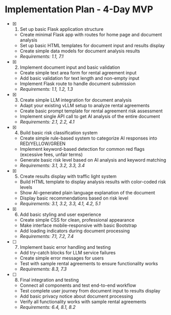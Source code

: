 # Implementation Plan - 4-Day MVP

- [x] 1. Set up basic Flask application structure






  - Create minimal Flask app with routes for home page and document analysis
  - Set up basic HTML templates for document input and results display
  - Create simple data models for document analysis results
  - _Requirements: 1.1, 7.1_

- [x] 2. Implement document input and basic validation





  - Create simple text area form for rental agreement input
  - Add basic validation for text length and non-empty input
  - Implement Flask route to handle document submission
  - _Requirements: 1.1, 1.2, 1.3_

- [x] 3. Create simple LLM integration for document analysis






  - Adapt your existing vLLM setup to analyze rental agreements
  - Create basic prompt template for rental agreement risk assessment
  - Implement single API call to get AI analysis of the entire document
  - _Requirements: 2.1, 2.2, 4.1_

- [x] 4. Build basic risk classification system






  - Create simple rule-based system to categorize AI responses into RED/YELLOW/GREEN
  - Implement keyword-based detection for common red flags (excessive fees, unfair terms)
  - Generate basic risk level based on AI analysis and keyword matching
  - _Requirements: 3.1, 3.2, 3.3, 3.4_

- [x] 5. Create results display with traffic light system






  - Build HTML template to display analysis results with color-coded risk levels
  - Show AI-generated plain language explanation of the document
  - Display basic recommendations based on risk level
  - _Requirements: 3.1, 3.2, 3.3, 4.1, 4.2, 5.1_

- [x] 6. Add basic styling and user experience






  - Create simple CSS for clean, professional appearance
  - Make interface mobile-responsive with basic Bootstrap
  - Add loading indicators during document processing
  - _Requirements: 7.1, 7.2, 7.4_

- [ ] 7. Implement basic error handling and testing
  - Add try-catch blocks for LLM service failures
  - Create simple error messages for users
  - Test with sample rental agreements to ensure functionality works
  - _Requirements: 8.3, 7.3_

- [ ] 8. Final integration and testing
  - Connect all components and test end-to-end workflow
  - Test complete user journey from document input to results display
  - Add basic privacy notice about document processing
  - Verify all functionality works with sample rental agreements
  - _Requirements: 6.4, 8.1, 8.2_